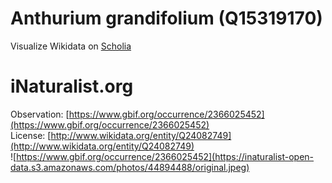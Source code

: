 
Anthurium grandifolium (Q15319170)
==================================
  
Visualize Wikidata on [Scholia](https://scholia.toolforge.org/taxon/Q15319170)
# iNaturalist.org
  
Observation: [https://www.gbif.org/occurrence/2366025452](https://www.gbif.org/occurrence/2366025452)  
License: [http://www.wikidata.org/entity/Q24082749](http://www.wikidata.org/entity/Q24082749)  
![https://www.gbif.org/occurrence/2366025452](https://inaturalist-open-data.s3.amazonaws.com/photos/44894488/original.jpeg)